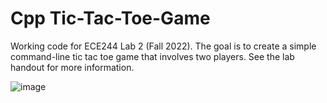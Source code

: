 # Cpp Tic-Tac-Toe-Game
Working code for ECE244 Lab 2 (Fall 2022). The goal is to create a simple command-line tic tac toe game that involves two players. See the lab handout for more information.

![image](https://user-images.githubusercontent.com/105998663/221742837-c589de54-62d3-4c5a-90a5-f859b192147e.png)
